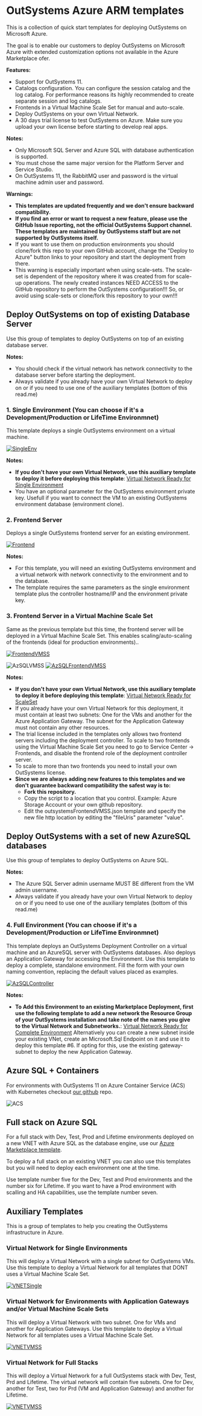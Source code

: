 # OutSystems Azure ARM templates

This is a collection of quick start templates for deploying OutSystems on Microsoft Azure.

The goal is to enable our customers to deploy OutSystems on Microsoft Azure with extended customization options not available in the Azure Marketplace ofer.

**Features:**

- Support for OutSystems 11.
- Catalogs configuration. You can configure the session catalog and the log catalog. For performance reasons its highly recommended to create separate session and log catalogs.
- Frontends in a Virtual Machine Scale Set for manual and auto-scale.
- Deploy OutSystems on your own Virtual Network.
- A 30 days trial license to test OutSystems on Azure. Make sure you upload your own license before starting to develop real apps.

**Notes:**

- Only Microsoft SQL Server and Azure SQL with database authentication is supported.
- You must chose the same major version for the Platform Server and Service Studio.
- On OutSystems 11, the RabbitMQ user and password is the virtual machine admin user and password.

**Warnings:**

- **This templates are updated frequently and we don't ensure backward compatibility.**
- **If you find an error or want to request a new feature, please use the GitHub Issue reporting, not the official OutSystems Support channel. These templates are maintained by OutSystems staff but are not supported by OutSystems itself.**
- If you want to use them on production environments you should clone/fork this repo to your own GitHub account, change the "Deploy to Azure" button links to your repository and start the deployment from there.
- This warning is especially important when using scale-sets. The scale-set is dependent of the repository where it was created from for scale-up operations. The newly created instances NEED ACCESS to the GitHub repository to perform the OutSystems configuration!!! So, or avoid using scale-sets or clone/fork this repository to your own!!!

## Deploy OutSystems on top of existing Database Server

Use this group of templates to deploy OutSystems on top of an existing database server.

**Notes:**

- You should check if the virtual network has network connectivity to the database server before starting the deployment.
- Always validate if you already have your own Virtual Network to deploy on or if you need to use one of the auxiliary templates (bottom of this read.me)

### 1. Single Environment (You can choose if it's a Development/Production or LifeTime Environmnet)

This template deploys a single OutSystems environment on a virtual machine.

[![SingleEnv](http://azuredeploy.net/deploybutton.png)](https://portal.azure.com/#create/Microsoft.Template/uri/https%3A%2F%2Fraw.githubusercontent.com%2FOutSystems%2FAzureARMTemplates%2Fmaster%2Fenvironment.json)

**Notes:**

- **If you don't have your own Virtual Network, use this auxiliary template to deploy it before deploying this template**: [Virtual Network Ready for Single Environment](https://github.com/OutSystems/AzureARMTemplates/tree/master#virtual-network-for-single-environments)
- You have an optional parameter for the OutSystems environment private key. Usefull if you want to connect the VM to an existing OutSystems environment database (environment clone).

### 2. Frontend Server

Deploys a single OutSystems frontend server for an existing environment.

[![Frontend](http://azuredeploy.net/deploybutton.png)](https://portal.azure.com/#create/Microsoft.Template/uri/https%3A%2F%2Fraw.githubusercontent.com%2FOutSystems%2FAzureARMTemplates%2Fmaster%2Ffrontend.json)

**Notes:**

- For this template, you will need an existing OutSystems environment and a virtual network with network connectivity to the environment and to the database.
- The template requires the same parameters as the single environment template plus the controller hostname/IP and the environment private key.

### 3. Frontend Server in a Virtual Machine Scale Set

Same as the previous template but this time, the frontend server will be deployed in a Virtual Machine Scale Set. This enables scaling/auto-scaling of the frontends (ideal for production environments)..

[![FrontendVMSS](http://azuredeploy.net/deploybutton.png)](https://portal.azure.com/#create/Microsoft.Template/uri/https%3A%2F%2Fraw.githubusercontent.com%2FOutSystems%2FAzureARMTemplates%2Fmaster%2FfrontendVmss.json)

![AzSQLVMSS](https://raw.githubusercontent.com/OutSystems/AzureARMTemplates/master/media/AzSQLVMSS1.PNG)
[![AzSQLFrontendVMSS](http://azuredeploy.net/deploybutton.png)](https://portal.azure.com/#create/Microsoft.Template/uri/https%3A%2F%2Fraw.githubusercontent.com%2FOutSystems%2FAzureARMTemplates%2Fmaster%2FAzSQLFrontendVMSS.json)

**Notes:**

- **If you don't have your own Virtual Network, use this auxiliary template to deploy it before deploying this template**: [Virtual Network Ready for ScaleSet](https://github.com/OutSystems/AzureARMTemplates#virtual-network-for-virtual-machine-scale-sets)
- If you already have your own Virtual Network for this deployment, it must contain at least two subnets: One for the VMs and another for the Azure Application Gateway. The subnet for the Application Gateway must not contain any other resources.
- The trial license included in the templates only allows two frontend servers including the deployment controller. To scale to two frontends using the Virtual Machine Scale Set you need to go to Service Center -> Frontends, and disable the frontend role of the deployment controller server.
- To scale to more than two frontends you need to install your own OutSystems license.
- **Since we are always adding new features to this templates and we don't guarantee backward compatibility the safest way is to:**
  - **Fork this repository.**
  - Copy the script to a location that you control. Example: Azure Storage Account or your own github repository.
  - Edit the outsystemsFrontendVMSS.json template and specify the new file http location by editing the "fileUris" parameter "value".

## Deploy OutSystems with a set of new AzureSQL databases

Use this group of templates to deploy OutSystems on Azure SQL.

**Notes:**

- The Azure SQL Server admin username MUST BE different from the VM admin username.
- Always validate if you already have your own Virtual Network to deploy on or if you need to use one of the auxiliary templates (bottom of this read.me)

### 4. Full Environment (You can choose if it's a Development/Production or LifeTime Environmnet)

This template deploys an OutSystems Deployment Controller on a virtual machine and an AzureSQL server with OutSystems databases. Also deploys an Application Gateway for accessing the Environment. Use this template to deploy a complete, standalone environment.
Fill the form with your own naming convention, replacing the default values placed as examples.

[![AzSQLController](http://azuredeploy.net/deploybutton.png)](https://portal.azure.com/#create/Microsoft.Template/uri/https%3A%2F%2Fraw.githubusercontent.com%2FOutSystems%2FAzureARMTemplates%2Fmaster%2FenvironmentAzSQL.json)

**Notes:**

- **To Add this Environment to an existing Marketplace Deployment, first use the following template to add a new network the Resource Group of your OutSystems installation and take note of the names you give to the Virtual Network and Subnetworks.**: [Virtual Network Ready for Complete Environment](https://portal.azure.com/#create/Microsoft.Template/uri/https%3A%2F%2Fraw.githubusercontent.com%2FOutSystems%2FAzureARMTemplates%2Fmaster%2Fresources%2FvirtualNetworkVMSS.json)
Alternatively you can create a new subnet inside your existing VNet, create an Microsoft.Sql Endpoint on it and use it to deploy this template #6. If opting for this, use the existing gateway-subnet to deploy the new Application Gateway.

## Azure SQL + Containers

For environments with OutSystems 11 on Azure Container Service (ACS) with Kubernetes checkout [our github](https://github.com/OutSystems/Containers-ACS-AzDevOps) repo.

![ACS](https://raw.githubusercontent.com/OutSystems/AzureARMTemplates/master/media/ACS.PNG)

## Full stack on Azure SQL

For a full stack with Dev, Test, Prod and Lifetime environments deployed on a new VNET with Azure SQL as the database engine, use our [Azure Marketplace template](https://azuremarketplace.microsoft.com/en-us/marketplace/apps/outsystems.outsystems_platform?tab=Overview).

To deploy a full stack on an existing VNET you can also use this templates but you will need to deploy each environment one at the time.

Use template number five for the Dev, Test and Prod environments and the number six for Lifetime. If you want to have a Prod environment with scalling and HA capabilities, use the template number seven.

## Auxiliary Templates

This is a group of templates to help you creating the OutSystems infrastructure in Azure.

### Virtual Network for Single Environments

This will deploy a Virtual Network with a single subnet for OutSystems VMs.
Use this template to deploy a Virtual Network for all templates that DONT uses a Virtual Machine Scale Set.

[![VNETSingle](http://azuredeploy.net/deploybutton.png)](https://portal.azure.com/#create/Microsoft.Template/uri/https%3A%2F%2Fraw.githubusercontent.com%2FOutSystems%2FAzureARMTemplates%2Fmaster%2Fresources%2FvirtualNetworkSingle.json)

### Virtual Network for Environments with Application Gateways and/or Virtual Machine Scale Sets

This will deploy a Virtual Network with two subnet. One for VMs and another for Application Gateways.
Use this template to deploy a Virtual Network for all templates uses a Virtual Machine Scale Set.

[![VNETVMSS](http://azuredeploy.net/deploybutton.png)](https://portal.azure.com/#create/Microsoft.Template/uri/https%3A%2F%2Fraw.githubusercontent.com%2FOutSystems%2FAzureARMTemplates%2Fmaster%2Fresources%2FvirtualNetworkVMSS.json)

### Virtual Network for Full Stacks

This will deploy a Virtual Network for a full OutSystems stack with Dev, Test, Prd and Lifetime.
The virtual network will contain five subnets. One for Dev, another for Test, two for Prd (VM and Application Gateway) and another for Lifetime.

[![VNETVMSS](http://azuredeploy.net/deploybutton.png)](https://portal.azure.com/#create/Microsoft.Template/uri/https%3A%2F%2Fraw.githubusercontent.com%2FOutSystems%2FAzureARMTemplates%2Fmaster%2Fresources%2FvirtualNetworkFullStack.json)
